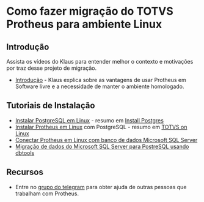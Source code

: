 # Como fazer migração do **TOTVS Protheus** para ambiente Linux

## Introdução
Assista os vídeos do Klaus para entender melhor o contexto e motivações por traz desse projeto de migração.
- [Introdução](https://youtu.be/yxvNOkD6JL4) - Klaus explica sobre as vantagens de usar Protheus em Software livre e a necessidade de manter o ambiente homologado.


## Tutoriais de Instalação
- [Instalar PostgreSQL em Linux](https://youtu.be/bv3L3dTIVuY) - resumo em [Install Postgres](./install_postgres.md)
- [Instalar Protheus em Linux](https://youtu.be/0ghlpsnJsvU) com PostgreSQL - resumo em [TOTVS on Linux](totvs_on_linux.md)
- [Conectar Protheus em Linux com banco de dados Microsoft SQL Server](https://youtu.be/Lt-NXY9F_sk)
- [Migração de dados do Microsoft SQL Server para PostreSQL usando dbtools](https://youtu.be/TCfgcxQM8zc)



## Recursos
- Entre no [grupo do telegram](https://t.me/Protheus1) para obter ajuda de outras pessoas que trabalham com Protheus.